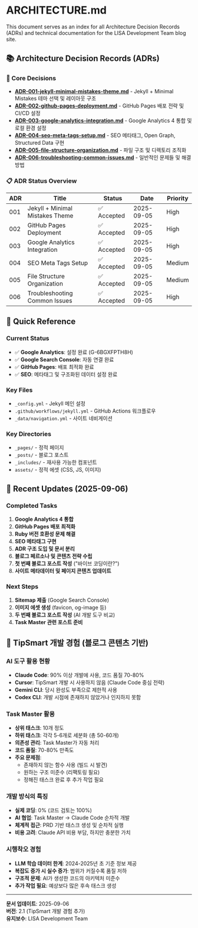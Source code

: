 # ARCHITECTURE.md

This document serves as an index for all Architecture Decision Records (ADRs) and technical documentation for the LISA Development Team blog site.

## 📚 Architecture Decision Records (ADRs)

### 🎯 Core Decisions
- **[ADR-001-jekyll-minimal-mistakes-theme.md](./docs/ADR-001-jekyll-minimal-mistakes-theme.md)** - Jekyll + Minimal Mistakes 테마 선택 및 레이아웃 구조
- **[ADR-002-github-pages-deployment.md](./docs/ADR-002-github-pages-deployment.md)** - GitHub Pages 배포 전략 및 CI/CD 설정
- **[ADR-003-google-analytics-integration.md](./docs/ADR-003-google-analytics-integration.md)** - Google Analytics 4 통합 및 로컬 환경 설정
- **[ADR-004-seo-meta-tags-setup.md](./docs/ADR-004-seo-meta-tags-setup.md)** - SEO 메타태그, Open Graph, Structured Data 구현
- **[ADR-005-file-structure-organization.md](./docs/ADR-005-file-structure-organization.md)** - 파일 구조 및 디렉토리 조직화
- **[ADR-006-troubleshooting-common-issues.md](./docs/ADR-006-troubleshooting-common-issues.md)** - 일반적인 문제들 및 해결 방법

### 📋 ADR Status Overview
| ADR | Title | Status | Date | Priority |
|-----|-------|--------|------|----------|
| 001 | Jekyll + Minimal Mistakes Theme | ✅ Accepted | 2025-09-05 | High |
| 002 | GitHub Pages Deployment | ✅ Accepted | 2025-09-05 | High |
| 003 | Google Analytics Integration | ✅ Accepted | 2025-09-05 | High |
| 004 | SEO Meta Tags Setup | ✅ Accepted | 2025-09-05 | Medium |
| 005 | File Structure Organization | ✅ Accepted | 2025-09-05 | Medium |
| 006 | Troubleshooting Common Issues | ✅ Accepted | 2025-09-05 | High |

## 🚀 Quick Reference

### Current Status
- ✅ **Google Analytics**: 설정 완료 (G-6BGXFPTH8H)
- ✅ **Google Search Console**: 자동 연결 완료
- ✅ **GitHub Pages**: 배포 최적화 완료
- ✅ **SEO**: 메타태그 및 구조화된 데이터 설정 완료

### Key Files
- `_config.yml` - Jekyll 메인 설정
- `.github/workflows/jekyll.yml` - GitHub Actions 워크플로우
- `_data/navigation.yml` - 사이트 네비게이션

### Key Directories
- `_pages/` - 정적 페이지
- `_posts/` - 블로그 포스트
- `_includes/` - 재사용 가능한 컴포넌트
- `assets/` - 정적 에셋 (CSS, JS, 이미지)

## 📝 Recent Updates (2025-09-06)

### Completed Tasks
1. **Google Analytics 4 통합**
2. **GitHub Pages 배포 최적화**
3. **Ruby 버전 호환성 문제 해결**
4. **SEO 메타태그 구현**
5. **ADR 구조 도입 및 문서 분리**
6. **블로그 페르소나 및 콘텐츠 전략 수립**
7. **첫 번째 블로그 포스트 작성** ("바이브 코딩이란?")
8. **사이트 메타데이터 및 페이지 콘텐츠 업데이트**

### Next Steps
1. **Sitemap 제출** (Google Search Console)
2. **이미지 에셋 생성** (favicon, og-image 등)
3. **두 번째 블로그 포스트 작성** (AI 개발 도구 비교)
4. **Task Master 관련 포스트 준비**

## 🎯 TipSmart 개발 경험 (블로그 콘텐츠 기반)

### AI 도구 활용 현황
- **Claude Code**: 90% 이상 개발에 사용, 코드 품질 70-80%
- **Cursor**: TipSmart 개발 시 사용하지 않음 (Claude Code 중심 전략)
- **Gemini CLI**: 당시 완성도 부족으로 제한적 사용
- **Codex CLI**: 개발 시점에 존재하지 않았거나 인지하지 못함

### Task Master 활용
- **상위 태스크**: 10개 정도
- **하위 태스크**: 각각 5-6개로 세분화 (총 50-60개)
- **의존성 관리**: Task Master가 자동 처리
- **코드 품질**: 70-80% 만족도
- **주요 문제점**:
  - 존재하지 않는 함수 사용 (빌드 시 발견)
  - 원하는 구조 미준수 (리팩토링 필요)
  - 정해진 태스크 완료 후 추가 작업 필요

### 개발 방식의 특징
- **실제 코딩**: 0% (코드 검토는 100%)
- **AI 협업**: Task Master → Claude Code 순차적 개발
- **체계적 접근**: PRD 기반 태스크 생성 및 순차적 실행
- **비용 고려**: Claude API 비용 부담, 하지만 충분한 가치

### 시행착오 경험
- **LLM 학습 데이터 한계**: 2024-2025년 초 기준 정보 제공
- **복잡도 증가 시 실수 증가**: 범위가 커질수록 품질 저하
- **구조적 문제**: AI가 생성한 코드의 아키텍처 미준수
- **추가 작업 필요**: 예상보다 많은 후속 태스크 생성

---

**문서 업데이트**: 2025-09-06  
**버전**: 2.1 (TipSmart 개발 경험 추가)  
**유지보수**: LISA Development Team


